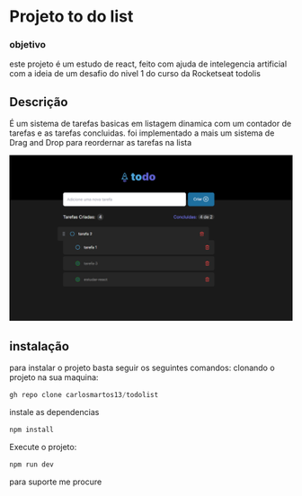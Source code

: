 # Projeto to do list #

### objetivo ###
este projeto é um estudo de react, feito com ajuda de intelegencia artificial com a ideia de um desafio do nivel 1 do curso da Rocketseat todolis

## Descrição ###
É um sistema de tarefas basicas em listagem dinamica com um contador de tarefas e as tarefas concluidas. foi implementado a mais um sistema de Drag and Drop para reordernar as tarefas na lista

<img src="./screen1.png">

## instalação ###

para instalar o projeto basta seguir os seguintes comandos:
clonando o projeto na sua maquina:
```js
gh repo clone carlosmartos13/todolist
``` 
instale as dependencias
```js
npm install
```

Execute o projeto:

```js
npm run dev
```

para suporte me procure